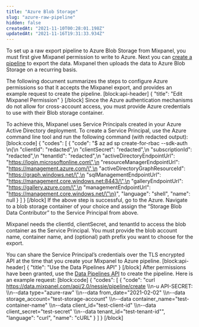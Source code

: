 ```yaml
---
title: "Azure Blob Storage"
slug: "azure-raw-pipeline"
hidden: false
createdAt: "2021-11-10T00:28:01.198Z"
updatedAt: "2021-11-16T19:31:33.934Z"
---
```

To set up a raw export pipeline to Azure Blob Storage from Mixpanel, you must first give Mixpanel permission to write to Azure. Next you can [create a pipeline](ref:create-warehouse-pipeline) to export the data. Mixpanel then uploads the data to Azure Blob Storage on a recurring basis.

The following document summarizes the steps to configure Azure permissions so that it accepts the Mixpanel export, and provides an example request to create the pipeline.
[block:api-header]
{
  "title": "Edit Mixpanel Permission"
}
[/block]
Since the Azure authentication mechanisms do not allow for cross-account access, you must provide  Azure credentials to use with their Blob storage container. 

To achieve this, Mixpanel uses Service Principals created in your Azure Active Directory deployment. To create a Service Principal,  use the Azure command line tool and run the following command (with redacted output):
[block:code]
{
  "codes": [
    {
      "code": "$ az ad sp create-for-rbac --sdk-auth          \n{\n  \"clientId\": \"redacted\",\n  \"clientSecret\": \"redacted\",\n  \"subscriptionId\": \"redacted\",\n  \"tenantId\": \"redacted\",\n  \"activeDirectoryEndpointUrl\": \"https://login.microsoftonline.com\",\n  \"resourceManagerEndpointUrl\": \"https://management.azure.com/\",\n  \"activeDirectoryGraphResourceId\": \"https://graph.windows.net/\",\n  \"sqlManagementEndpointUrl\": \"https://management.core.windows.net:8443/\",\n  \"galleryEndpointUrl\": \"https://gallery.azure.com/\",\n  \"managementEndpointUrl\": \"https://management.core.windows.net/\"\n}",
      "language": "shell",
      "name": null
    }
  ]
}
[/block]
If the above step is successful, go to the Azure. Navigate to a blob storage container of your choice and assign the “Storage Blob Data Contributor” to the Service Principal from above.

Mixpanel needs the clientId, clientSecret, and tenantId to access the blob container as the Service Principal. You must provide the blob account name, container name, and (optional) path prefix you want to choose for the export.

You can share the Service Principal’s credentials over the TLS encrypted API at the time that you create your Mixpanel to Azure pipeline.
[block:api-header]
{
  "title": "Use the Data Pipelines API"
}
[/block]
After permissions have been granted, use the [Data Pipelines API](ref:create-warehouse-pipeline) to create the pipeline. Here is an example request:
[block:code]
{
  "codes": [
    {
      "code": "curl https://data.mixpanel.com/api/2.0/nessie/pipeline/create \\\n-u API-SECRET: \\\n--data type=\"azure-raw\" \\\n--data from_date=\"2021-02-02\" \\\n--data storage_account=\"test-storage-account\" \\\n--data container_name=\"test-container-name\" \\\n--data client_id=\"test-client-id\" \\\n--data client_secret=\"test-secret\" \\\n--data tenant_id=\"test-tenant-id\"",
      "language": "curl",
      "name": "cURL"
    }
  ]
}
[/block]